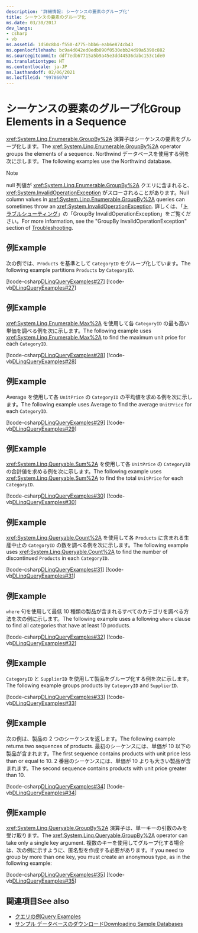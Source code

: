 ```yaml
---
description: '詳細情報: シーケンスの要素のグループ化'
title: シーケンスの要素のグループ化
ms.date: 03/30/2017
dev_langs:
- csharp
- vb
ms.assetid: 1d50c8b4-f550-4775-bbb6-eab6e874cb43
ms.openlocfilehash: bc9a4d042ed0edb090f0530ebb24d99a5390c882
ms.sourcegitcommit: ddf7edb67715a5b9a45e3dd44536dabc153c1de0
ms.translationtype: HT
ms.contentlocale: ja-JP
ms.lasthandoff: 02/06/2021
ms.locfileid: "99786070"
---
```

# <a name="group-elements-in-a-sequence"></a><span data-ttu-id="f4858-103">シーケンスの要素のグループ化</span><span class="sxs-lookup"><span data-stu-id="f4858-103">Group Elements in a Sequence</span></span>

<span data-ttu-id="f4858-104"><xref:System.Linq.Enumerable.GroupBy%2A> 演算子はシーケンスの要素をグループ化します。</span><span class="sxs-lookup"><span data-stu-id="f4858-104">The <xref:System.Linq.Enumerable.GroupBy%2A> operator groups the elements of a sequence.</span></span> <span data-ttu-id="f4858-105">Northwind データベースを使用する例を次に示します。</span><span class="sxs-lookup"><span data-stu-id="f4858-105">The following examples use the Northwind database.</span></span>  
  
> [!NOTE]
> <span data-ttu-id="f4858-106">null 列値が <xref:System.Linq.Enumerable.GroupBy%2A> クエリに含まれると、<xref:System.InvalidOperationException> がスローされることがあります。</span><span class="sxs-lookup"><span data-stu-id="f4858-106">Null column values in <xref:System.Linq.Enumerable.GroupBy%2A> queries can sometimes throw an <xref:System.InvalidOperationException>.</span></span> <span data-ttu-id="f4858-107">詳しくは、「[トラブルシューティング](troubleshooting.md)」の「GroupBy InvalidOperationException」をご覧ください。</span><span class="sxs-lookup"><span data-stu-id="f4858-107">For more information, see the "GroupBy InvalidOperationException" section of [Troubleshooting](troubleshooting.md).</span></span>  
  
## <a name="example"></a><span data-ttu-id="f4858-108">例</span><span class="sxs-lookup"><span data-stu-id="f4858-108">Example</span></span>  

 <span data-ttu-id="f4858-109">次の例では、`Products` を基準として `CategoryID` をグループ化しています。</span><span class="sxs-lookup"><span data-stu-id="f4858-109">The following example partitions `Products` by `CategoryID`.</span></span>  
  
 [!code-csharp[DLinqQueryExamples#27](../../../../../../samples/snippets/csharp/VS_Snippets_Data/DLinqQueryExamples/cs/Program.cs#27)]
 [!code-vb[DLinqQueryExamples#27](../../../../../../samples/snippets/visualbasic/VS_Snippets_Data/DLinqQueryExamples/vb/Module1.vb#27)]  
  
## <a name="example"></a><span data-ttu-id="f4858-110">例</span><span class="sxs-lookup"><span data-stu-id="f4858-110">Example</span></span>  

 <span data-ttu-id="f4858-111"><xref:System.Linq.Enumerable.Max%2A> を使用して各 `CategoryID` の最も高い単価を調べる例を次に示します。</span><span class="sxs-lookup"><span data-stu-id="f4858-111">The following example uses <xref:System.Linq.Enumerable.Max%2A> to find the maximum unit price for each `CategoryID`.</span></span>  
  
 [!code-csharp[DLinqQueryExamples#28](../../../../../../samples/snippets/csharp/VS_Snippets_Data/DLinqQueryExamples/cs/Program.cs#28)]
 [!code-vb[DLinqQueryExamples#28](../../../../../../samples/snippets/visualbasic/VS_Snippets_Data/DLinqQueryExamples/vb/Module1.vb#28)]  
  
## <a name="example"></a><span data-ttu-id="f4858-112">例</span><span class="sxs-lookup"><span data-stu-id="f4858-112">Example</span></span>  

 <span data-ttu-id="f4858-113">Average を使用して各 `UnitPrice` の `CategoryID` の平均値を求める例を次に示します。</span><span class="sxs-lookup"><span data-stu-id="f4858-113">The following example uses Average to find the average `UnitPrice` for each `CategoryID`.</span></span>  
  
 [!code-csharp[DLinqQueryExamples#29](../../../../../../samples/snippets/csharp/VS_Snippets_Data/DLinqQueryExamples/cs/Program.cs#29)]
 [!code-vb[DLinqQueryExamples#29](../../../../../../samples/snippets/visualbasic/VS_Snippets_Data/DLinqQueryExamples/vb/Module1.vb#29)]  
  
## <a name="example"></a><span data-ttu-id="f4858-114">例</span><span class="sxs-lookup"><span data-stu-id="f4858-114">Example</span></span>  

 <span data-ttu-id="f4858-115"><xref:System.Linq.Queryable.Sum%2A> を使用して各 `UnitPrice` の `CategoryID` の合計値を求める例を次に示します。</span><span class="sxs-lookup"><span data-stu-id="f4858-115">The following example uses <xref:System.Linq.Queryable.Sum%2A> to find the total `UnitPrice` for each `CategoryID`.</span></span>  
  
 [!code-csharp[DLinqQueryExamples#30](../../../../../../samples/snippets/csharp/VS_Snippets_Data/DLinqQueryExamples/cs/Program.cs#30)]
 [!code-vb[DLinqQueryExamples#30](../../../../../../samples/snippets/visualbasic/VS_Snippets_Data/DLinqQueryExamples/vb/Module1.vb#30)]  
  
## <a name="example"></a><span data-ttu-id="f4858-116">例</span><span class="sxs-lookup"><span data-stu-id="f4858-116">Example</span></span>  

 <span data-ttu-id="f4858-117"><xref:System.Linq.Queryable.Count%2A> を使用して各 `Products` に含まれる生産中止の `CategoryID` の数を調べる例を次に示します。</span><span class="sxs-lookup"><span data-stu-id="f4858-117">The following example uses <xref:System.Linq.Queryable.Count%2A> to find the number of discontinued `Products` in each `CategoryID`.</span></span>  
  
 [!code-csharp[DLinqQueryExamples#31](../../../../../../samples/snippets/csharp/VS_Snippets_Data/DLinqQueryExamples/cs/Program.cs#31)]
 [!code-vb[DLinqQueryExamples#31](../../../../../../samples/snippets/visualbasic/VS_Snippets_Data/DLinqQueryExamples/vb/Module1.vb#31)]  
  
## <a name="example"></a><span data-ttu-id="f4858-118">例</span><span class="sxs-lookup"><span data-stu-id="f4858-118">Example</span></span>  

 <span data-ttu-id="f4858-119">`where` 句を使用して最低 10 種類の製品が含まれるすべてのカテゴリを調べる方法を次の例に示します。</span><span class="sxs-lookup"><span data-stu-id="f4858-119">The following example uses a following `where` clause to find all categories that have at least 10 products.</span></span>  
  
 [!code-csharp[DLinqQueryExamples#32](../../../../../../samples/snippets/csharp/VS_Snippets_Data/DLinqQueryExamples/cs/Program.cs#32)]
 [!code-vb[DLinqQueryExamples#32](../../../../../../samples/snippets/visualbasic/VS_Snippets_Data/DLinqQueryExamples/vb/Module1.vb#32)]  
  
## <a name="example"></a><span data-ttu-id="f4858-120">例</span><span class="sxs-lookup"><span data-stu-id="f4858-120">Example</span></span>  

 <span data-ttu-id="f4858-121">`CategoryID` と `SupplierID` を使用して製品をグループ化する例を次に示します。</span><span class="sxs-lookup"><span data-stu-id="f4858-121">The following example groups products by `CategoryID` and `SupplierID`.</span></span>  
  
 [!code-csharp[DLinqQueryExamples#33](../../../../../../samples/snippets/csharp/VS_Snippets_Data/DLinqQueryExamples/cs/Program.cs#33)]
 [!code-vb[DLinqQueryExamples#33](../../../../../../samples/snippets/visualbasic/VS_Snippets_Data/DLinqQueryExamples/vb/Module1.vb#33)]  
  
## <a name="example"></a><span data-ttu-id="f4858-122">例</span><span class="sxs-lookup"><span data-stu-id="f4858-122">Example</span></span>  

 <span data-ttu-id="f4858-123">次の例は、製品の 2 つのシーケンスを返します。</span><span class="sxs-lookup"><span data-stu-id="f4858-123">The following example returns two sequences of products.</span></span> <span data-ttu-id="f4858-124">最初のシーケンスには、単価が 10 以下の製品が含まれます。</span><span class="sxs-lookup"><span data-stu-id="f4858-124">The first sequence contains products with unit price less than or equal to 10.</span></span> <span data-ttu-id="f4858-125">2 番目のシーケンスには、単価が 10 よりも大きい製品が含まれます。</span><span class="sxs-lookup"><span data-stu-id="f4858-125">The second sequence contains products with unit price greater than 10.</span></span>  
  
 [!code-csharp[DLinqQueryExamples#34](../../../../../../samples/snippets/csharp/VS_Snippets_Data/DLinqQueryExamples/cs/Program.cs#34)]
 [!code-vb[DLinqQueryExamples#34](../../../../../../samples/snippets/visualbasic/VS_Snippets_Data/DLinqQueryExamples/vb/Module1.vb#34)]  
  
## <a name="example"></a><span data-ttu-id="f4858-126">例</span><span class="sxs-lookup"><span data-stu-id="f4858-126">Example</span></span>  

 <span data-ttu-id="f4858-127"><xref:System.Linq.Queryable.GroupBy%2A> 演算子は、単一キーの引数のみを受け取ります。</span><span class="sxs-lookup"><span data-stu-id="f4858-127">The <xref:System.Linq.Queryable.GroupBy%2A> operator can take only a single key argument.</span></span> <span data-ttu-id="f4858-128">複数のキーを使用してグループ化する場合は、次の例に示すように、匿名型を作成する必要があります。</span><span class="sxs-lookup"><span data-stu-id="f4858-128">If you need to group by more than one key, you must create an anonymous type, as in the following example:</span></span>  
  
 [!code-csharp[DLinqQueryExamples#35](../../../../../../samples/snippets/csharp/VS_Snippets_Data/DLinqQueryExamples/cs/Program.cs#35)]
 [!code-vb[DLinqQueryExamples#35](../../../../../../samples/snippets/visualbasic/VS_Snippets_Data/DLinqQueryExamples/vb/Module1.vb#35)]  
  
## <a name="see-also"></a><span data-ttu-id="f4858-129">関連項目</span><span class="sxs-lookup"><span data-stu-id="f4858-129">See also</span></span>

- [<span data-ttu-id="f4858-130">クエリの例</span><span class="sxs-lookup"><span data-stu-id="f4858-130">Query Examples</span></span>](query-examples.md)
- [<span data-ttu-id="f4858-131">サンプル データベースのダウンロード</span><span class="sxs-lookup"><span data-stu-id="f4858-131">Downloading Sample Databases</span></span>](downloading-sample-databases.md)
